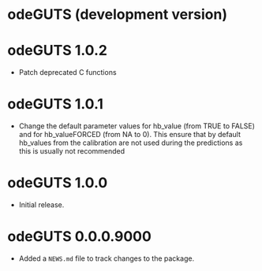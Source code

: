# odeGUTS (development version)

# odeGUTS 1.0.2
* Patch deprecated C functions

# odeGUTS 1.0.1
* Change the default parameter values for hb_value (from TRUE to FALSE) and for
hb_valueFORCED (from NA to 0). This ensure that by default hb_values from the calibration
are not used during the predictions as this is usually not recommended

# odeGUTS 1.0.0

* Initial release.

# odeGUTS 0.0.0.9000

* Added a `NEWS.md` file to track changes to the package.
